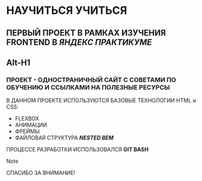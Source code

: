 #                        НАУЧИТЬСЯ УЧИТЬСЯ
## ПЕРВЫЙ ПРОЕКТ В РАМКАХ ИЗУЧЕНИЯ FRONTEND В _ЯНДЕКС ПРАКТИКУМЕ_
Alt-H1
---------------------------------------------------------------------------------------------------------------------------
### ПРОЕКТ - ОДНОСТРАНИЧНЫЙ САЙТ С СОВЕТАМИ ПО ОБУЧЕНИЮ И ССЫЛКАМИ НА ПОЛЕЗНЫЕ РЕСУРСЫ

В ДАННОМ ПРОЕКТЕ ИСПОЛЬЗУЮТСЯ БАЗОВЫЕ ТЕХНОЛОГИИ HTML и CSS:
* FLEXBOX
* АНИМАЦИИ
* ФРЕЙМЫ
* ФАЙЛОВАЯ СТРУКТУРА ***NESTED BEM***

ПРОЦЕССЕ РАЗРАБОТКИ ИСПОЛЬЗОВАЛСЯ **GIT BASH**

> [!NOTE]
> СПАСИБО ЗА ВНИМАНИЕ!
